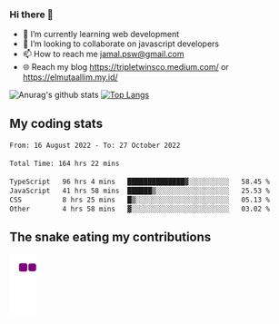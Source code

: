 ### Hi there 👋

<!--
**padepokanpenguin/padepokanpenguin** is a ✨ _special_ ✨ repository because its `README.md` (this file) appears on your GitHub profile.
-->

- 🌱 I’m currently learning  web development
- 👯 I’m looking to collaborate on javascript developers
- 📫 How to reach me jamal.psw@gmail.com
- 🌐 Reach my blog https://tripletwinsco.medium.com/ or https://elmutaallim.my.id/

![Anurag's github stats](https://github-readme-stats.vercel.app/api?username=padepokanpenguin&count_private=true&disable_animations=false&show_icons=true&theme=default)
[![Top Langs](https://github-readme-stats.vercel.app/api/top-langs/?username=padepokanpenguin&theme=default&layout=compact)](https://github.com/padepokanpenguin)

## My coding stats

<!--START_SECTION:waka-->

```text
From: 16 August 2022 - To: 27 October 2022

Total Time: 164 hrs 22 mins

TypeScript   96 hrs 4 mins   ██████████████▓░░░░░░░░░░   58.45 %
JavaScript   41 hrs 58 mins  ██████▒░░░░░░░░░░░░░░░░░░   25.53 %
CSS          8 hrs 25 mins   █▒░░░░░░░░░░░░░░░░░░░░░░░   05.13 %
Other        4 hrs 58 mins   ▓░░░░░░░░░░░░░░░░░░░░░░░░   03.02 %
```

<!--END_SECTION:waka-->


## The snake eating my contributions
![snake gif](https://github.com/padepokanpenguin/padepokanpenguin/blob/output/github-contribution-grid-snake.gif)
